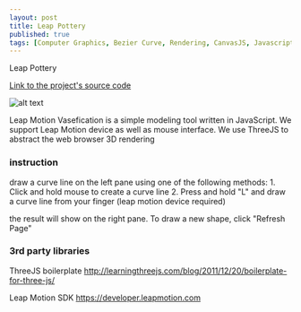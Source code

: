 ```yaml
---
layout: post
title: Leap Pottery
published: true
tags: [Computer Graphics, Bezier Curve, Rendering, CanvasJS, Javascript]
---
```


Leap Pottery

[Link to the project's source code](http://tholapz.github.io/leappottery/)

![alt text](http://tholapz.github.io/leappottery/images/leappottery.png)

Leap Motion Vasefication is a simple modeling tool written in JavaScript. We support Leap Motion device as well as mouse interface. We use ThreeJS to abstract the web browser 3D rendering

### instruction
draw a curve line on the left pane using one of the following methods:
	1. Click and hold mouse to create a curve line
	2. Press and hold "L" and draw a curve line from your finger (leap motion device required)

the result will show on the right pane. To draw a new shape, click "Refresh Page"

### 3rd party libraries
ThreeJS boilerplate
http://learningthreejs.com/blog/2011/12/20/boilerplate-for-three-js/

Leap Motion SDK
https://developer.leapmotion.com

